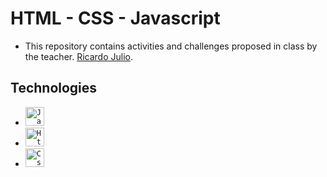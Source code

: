 # HTML - CSS - Javascript
- This repository contains activities and challenges proposed in class by the teacher. <a href="https://github.com/ricardoej">Ricardo Julio<a/>.

## Technologies
- <code><img height="30" src="https://www.svgrepo.com/show/349419/javascript.svg" alt="Javascript"/></code>
- <code><img height="30" src="https://www.svgrepo.com/show/373669/html.svg" alt="Html"/></code>
- <code><img height="30" src="https://www.svgrepo.com/show/452185/css-3.svg" alt="Css"/></code>
